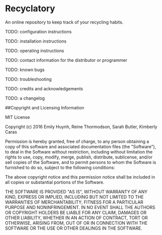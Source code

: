 #  Recyclatory
An online repository to keep track of your recycling habits.

TODO: configuration instructions

TODO: installation instructions

TODO: operating instructions

TODO: contact information for the distributor or programmer

TODO: known bugs

TODO: troubleshooting

TODO: credits and acknowledgements

TODO: a changelog

##Copyright and Licensing Information

MIT License

Copyright (c) 2016 Emily Huynh, Reine Thormodson, Sarah Butler, Kimberly Caras

Permission is hereby granted, free of charge, to any person obtaining a copy
of this software and associated documentation files (the "Software"), to deal
in the Software without restriction, including without limitation the rights
to use, copy, modify, merge, publish, distribute, sublicense, and/or sell
copies of the Software, and to permit persons to whom the Software is
furnished to do so, subject to the following conditions:

The above copyright notice and this permission notice shall be included in all
copies or substantial portions of the Software.

THE SOFTWARE IS PROVIDED "AS IS", WITHOUT WARRANTY OF ANY KIND, EXPRESS OR
IMPLIED, INCLUDING BUT NOT LIMITED TO THE WARRANTIES OF MERCHANTABILITY,
FITNESS FOR A PARTICULAR PURPOSE AND NONINFRINGEMENT. IN NO EVENT SHALL THE
AUTHORS OR COPYRIGHT HOLDERS BE LIABLE FOR ANY CLAIM, DAMAGES OR OTHER
LIABILITY, WHETHER IN AN ACTION OF CONTRACT, TORT OR OTHERWISE, ARISING FROM,
OUT OF OR IN CONNECTION WITH THE SOFTWARE OR THE USE OR OTHER DEALINGS IN THE
SOFTWARE.
